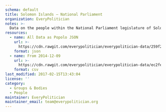 ```yaml
---
schema: default
title: Solomon Islands — National Parliament
organization: EveryPolitician
notes: >-
  Data on the people within the National Parliament legislature of Solomon Islands.
resources:
  - name: All Data as Popolo JSON
    url: >-
      https://cdn.rawgit.com/everypolitician/everypolitician-data/259f260b957c4103dd2f2ed980c3beec482c368c/data/Solomon_Islands/Parliament/ep-popolo-v1.0.json
    format: json
  - name: From 2014-12-09
    url: >-
      https://cdn.rawgit.com/everypolitician/everypolitician-data/ec2febe4ed50a39c72bdb6e2c1dc73602231e488/data/Solomon_Islands/Parliament/term-10.csv
    format: csv
last_modified: 2017-02-15T13:43:04
license: ''
category:
  - Groups & Bodies
  - People
maintainer: EveryPolitician
maintainer_email: team@everypolitician.org
---
```


